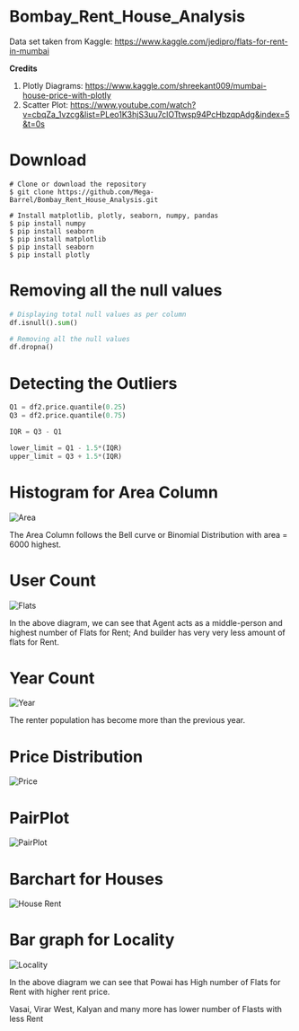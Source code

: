 # Bombay_Rent_House_Analysis

Data set taken from Kaggle: https://www.kaggle.com/jedipro/flats-for-rent-in-mumbai

**Credits**
1. Plotly Diagrams:  https://www.kaggle.com/shreekant009/mumbai-house-price-with-plotly
2. Scatter Plot: https://www.youtube.com/watch?v=cbqZa_1vzcg&list=PLeo1K3hjS3uu7clOTtwsp94PcHbzqpAdg&index=5&t=0s

# Download
```
# Clone or download the repository
$ git clone https://github.com/Mega-Barrel/Bombay_Rent_House_Analysis.git

# Install matplotlib, plotly, seaborn, numpy, pandas
$ pip install numpy
$ pip install seaborn
$ pip install matplotlib
$ pip install seaborn
$ pip install plotly
```
# Removing all the null values

```python
# Displaying total null values as per column
df.isnull().sum()

# Removing all the null values
df.dropna()
```

# Detecting the Outliers

```python
Q1 = df2.price.quantile(0.25)
Q3 = df2.price.quantile(0.75)

IQR = Q3 - Q1

lower_limit = Q1 - 1.5*(IQR)
upper_limit = Q3 + 1.5*(IQR)
```

# Histogram for Area Column
![Area](./images/histogram_area.png)

The Area Column follows the Bell curve or Binomial Distribution with area = 6000 highest.

# User Count
![Flats](images/UserCount.png)

In the above diagram, we can see that Agent acts as a middle-person and highest number of Flats for Rent; And builder has very very less amount of flats for Rent.

# Year Count
![Year](./images/YearCount.png)

The renter population has become more than the previous year.

# Price Distribution 
![Price](./images/price_distribution.png)

# PairPlot
![PairPlot](./images/PairPlot.png)

# Barchart for Houses
![House Rent](./images/barchart_house.png)

# Bar graph for Locality
![Locality](./images/Houses_rent.png)

In the above diagram we can see that Powai has High number of Flats for Rent with higher rent price.

Vasai, Virar West, Kalyan and many more has lower number of Flasts with less Rent

